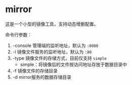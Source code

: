 # mirror

这是一个小型的镜像工具，支持动态增删配置。

命令行参数：

1. -console 管理端的监听地址，默认为 `:8080` 
2. -l 镜像文件服务的监听地址，默认为 `:80`
3. -type 镜像文件的存储方式，目前仅支持 `simple`
    * simple：将镜像后的文件按访问地址存放于数据目录中
4. -f 镜像文件的存储目录
5. -d mirror服务的数据存储目录

